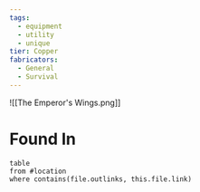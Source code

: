 ```yaml
---
tags:
  - equipment
  - utility
  - unique
tier: Copper
fabricators:
  - General
  - Survival
---
```

![[The Emperor's Wings.png]]
# Found In
```dataview
table
from #location 
where contains(file.outlinks, this.file.link)
```
